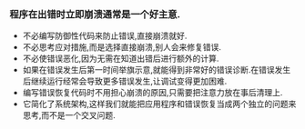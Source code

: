 ### 程序在出错时立即崩溃通常是一个好主意.

- 不必编写防御性代码来防止错误,直接崩溃就好.
- 不必思考应对措施,而是选择直接崩溃,别人会来修复错误.
- 不必使错误恶化,因为无需在知道出错后进行额外的计算.
- 如果在错误发生后第一时间举旗示意,就能得到非常好的错误诊断.在错误发生后继续运行经常会导致更多错误发生,让调试变得更加困难.
- 编写错误恢复代码时不用担心崩溃的原因,只需要把注意力放在事后清理上.
- 它简化了系统架构,这样我们就能把应用程序和错误恢复当成两个独立的问题来思考,而不是一个交叉问题.

